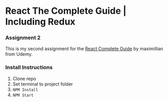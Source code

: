 # React The Complete Guide | Including Redux
### Assignment 2

This is my second assignment for the [React Complete Guide](https://www.udemy.com/react-the-complete-guide-incl-redux/learn/v4/overview) by maximillian from Udemy.


### Install Instructions

1. Clone repo
2. Set terminal to project folder
3. `NPM Install`
4. `NPM Start`
